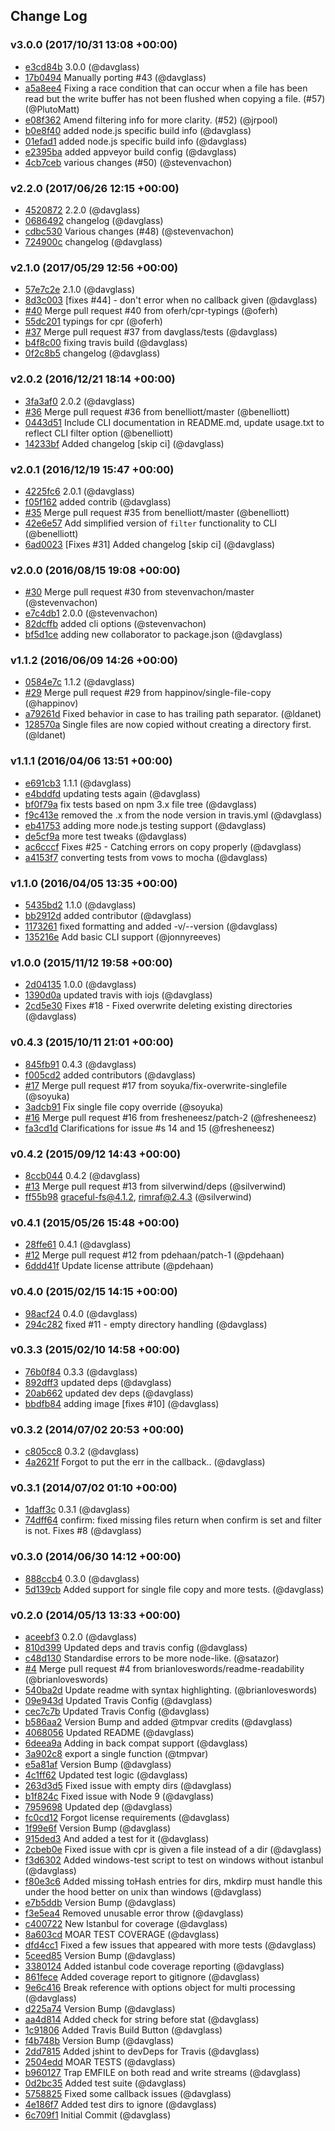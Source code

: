 ## Change Log

### v3.0.0 (2017/10/31 13:08 +00:00)
- [e3cd84b](https://github.com/davglass/cpr/commit/e3cd84b7f27a61e8c86cd14379905781e0970806) 3.0.0 (@davglass)
- [17b0494](https://github.com/davglass/cpr/commit/17b0494af1b173a30e82e0d8c69297f4376d6cbb) Manually porting #43 (@davglass)
- [a5a8ee4](https://github.com/davglass/cpr/commit/a5a8ee4e5ff0a5696320b5f828f39c1cd94d13dc) Fixing a race condition that can occur when a file has been read but the write buffer has not been flushed when copying a file. (#57) (@PlutoMatt)
- [e08f362](https://github.com/davglass/cpr/commit/e08f362a89f474002f930afdbe492bf88bd529e1) Amend filtering info for more clarity. (#52) (@jrpool)
- [b0e8f40](https://github.com/davglass/cpr/commit/b0e8f40b303d9b4fbbd2f20e2853d0617ae48b19) added node.js specific build info (@davglass)
- [01efad1](https://github.com/davglass/cpr/commit/01efad136c554008fc529ff4f120fb863dfd1b8a) added node.js specific build info (@davglass)
- [e2395ba](https://github.com/davglass/cpr/commit/e2395ba3846fea420e02ed043cde014a52cd614a) added appveyor build config (@davglass)
- [4cb7ceb](https://github.com/davglass/cpr/commit/4cb7cebe41efc9e5854caf013f8c670b05cb008b) various changes (#50) (@stevenvachon)

### v2.2.0 (2017/06/26 12:15 +00:00)
- [4520872](https://github.com/davglass/cpr/commit/4520872c30bbed3bac9930ad633f4dd4e5545225) 2.2.0 (@davglass)
- [0686492](https://github.com/davglass/cpr/commit/0686492dab8f1563172996dc1e1be5e39d0adac7) changelog (@davglass)
- [cdbc530](https://github.com/davglass/cpr/commit/cdbc53008427bd291476cd547e6f8a3e73cea632) Various changes (#48) (@stevenvachon)
- [724900c](https://github.com/davglass/cpr/commit/724900c9ae5307cba2ba250fba5d1dfb74cb9af3) changelog (@davglass)

### v2.1.0 (2017/05/29 12:56 +00:00)
- [57e7c2e](https://github.com/davglass/cpr/commit/57e7c2ecd17842e490003ab4eabe07368de24ad5) 2.1.0 (@davglass)
- [8d3c003](https://github.com/davglass/cpr/commit/8d3c003e4658cb8c71d0f40167f96b0cc9f23f70) [fixes #44] - don't error when no callback given (@davglass)
- [#40](https://github.com/davglass/cpr/pull/40) Merge pull request #40 from oferh/cpr-typings (@oferh)
- [55dc201](https://github.com/davglass/cpr/commit/55dc2013cd00ae9ee5d97ae34d6a2f60382a306d) typings for cpr (@oferh)
- [#37](https://github.com/davglass/cpr/pull/37) Merge pull request #37 from davglass/tests (@davglass)
- [b4f8c00](https://github.com/davglass/cpr/commit/b4f8c003f2bd7f92e69e40c766846966ac34c484) fixing travis build (@davglass)
- [0f2c8b5](https://github.com/davglass/cpr/commit/0f2c8b51a33610d53f7f9604e55bea8fe6360966) changelog (@davglass)

### v2.0.2 (2016/12/21 18:14 +00:00)
- [3fa3af0](https://github.com/davglass/cpr/commit/3fa3af02572fe5a42fdf35ed879e3040fd209409) 2.0.2 (@davglass)
- [#36](https://github.com/davglass/cpr/pull/36) Merge pull request #36 from benelliott/master (@benelliott)
- [0443d51](https://github.com/davglass/cpr/commit/0443d511e92ee19a7d389e19d8f684f0ccb60c32) Include CLI documentation in README.md, update usage.txt to reflect CLI filter option (@benelliott)
- [14233bf](https://github.com/davglass/cpr/commit/14233bf74563aa90f7c1b5fe8094717aededaf72) Added changelog [skip ci] (@davglass)

### v2.0.1 (2016/12/19 15:47 +00:00)
- [4225fc6](https://github.com/davglass/cpr/commit/4225fc6ce0a62b8301ee881b9b2ff677246e8096) 2.0.1 (@davglass)
- [f05f162](https://github.com/davglass/cpr/commit/f05f16298eb7467eb3b741c1f62af95e3519f779) added contrib (@davglass)
- [#35](https://github.com/davglass/cpr/pull/35) Merge pull request #35 from benelliott/master (@benelliott)
- [42e6e57](https://github.com/davglass/cpr/commit/42e6e573ebecbb950dd033ad96c7790d6a798962) Add simplified version of `filter` functionality to CLI (@benelliott)
- [6ad0023](https://github.com/davglass/cpr/commit/6ad00236c6c5a888ea012c825d1422afa39e51fd) [Fixes #31] Added changelog [skip ci] (@davglass)

### v2.0.0 (2016/08/15 19:08 +00:00)
- [#30](https://github.com/davglass/cpr/pull/30) Merge pull request #30 from stevenvachon/master (@stevenvachon)
- [e7c4db1](https://github.com/davglass/cpr/commit/e7c4db18e36a10abb00d7eacdff08bced8fa9312) 2.0.0 (@stevenvachon)
- [82dcffb](https://github.com/davglass/cpr/commit/82dcffb40a5841c663a5e66e76876470ae8a3518) added cli options (@stevenvachon)
- [bf5d1ce](https://github.com/davglass/cpr/commit/bf5d1cec0a12c2a1841de58d501d29bcb45fbd58) adding new collaborator to package.json (@davglass)

### v1.1.2 (2016/06/09 14:26 +00:00)
- [0584e7c](https://github.com/davglass/cpr/commit/0584e7cf7135d13b79a1fbb8ccd9c68ef4614262) 1.1.2 (@davglass)
- [#29](https://github.com/davglass/cpr/pull/29) Merge pull request #29 from happinov/single-file-copy (@happinov)
- [a79261d](https://github.com/davglass/cpr/commit/a79261d39d1e832d76aa9f7d4e00b372b02f6314) Fixed behavior in case to has trailing path separator. (@ldanet)
- [128570a](https://github.com/davglass/cpr/commit/128570adfe3e3d2efd1de1b58147c4fb71bc32a3) Single files are now copied without creating a directory first. (@ldanet)

### v1.1.1 (2016/04/06 13:51 +00:00)
- [e691cb3](https://github.com/davglass/cpr/commit/e691cb365ca7db3113a5ef3487ad12df1a4088ea) 1.1.1 (@davglass)
- [e4bddfd](https://github.com/davglass/cpr/commit/e4bddfdad43d1d89ab4b7adbb43916411ef07c91) updating tests again (@davglass)
- [bf0f79a](https://github.com/davglass/cpr/commit/bf0f79a8c80f67c071107e09dbddaaa83c5221ab) fix tests based on npm 3.x file tree (@davglass)
- [f9c413e](https://github.com/davglass/cpr/commit/f9c413e8fc8b96847cb711871a56b6559bbb3c83) removed the .x from the node version in travis.yml (@davglass)
- [eb41753](https://github.com/davglass/cpr/commit/eb41753dddd00c7d6abe86096c72e11ae37b39f4) adding more node.js testing support (@davglass)
- [de5cf9a](https://github.com/davglass/cpr/commit/de5cf9ae7df184f0180b2d8a5ab8f090c14fcfa3) more test tweaks (@davglass)
- [ac6cccf](https://github.com/davglass/cpr/commit/ac6cccf1ab6e8033baa8ab4f4764d430c9b9e0f3) Fixes #25 - Catching errors on copy properly (@davglass)
- [a4153f7](https://github.com/davglass/cpr/commit/a4153f70587e8c8de9afb7cf1a34ccddf9ce512b) converting tests from vows to mocha (@davglass)

### v1.1.0 (2016/04/05 13:35 +00:00)
- [5435bd2](https://github.com/davglass/cpr/commit/5435bd23be4c4d793de6c1d8077af9215b3f8edd) 1.1.0 (@davglass)
- [bb2912d](https://github.com/davglass/cpr/commit/bb2912d7f500088b00c74bd83acab32430ca67cb) added contributor (@davglass)
- [1173261](https://github.com/davglass/cpr/commit/1173261f75537853f7ee0e982a2d8c52d3e82cae) fixed formatting and added -v/--version (@davglass)
- [135216e](https://github.com/davglass/cpr/commit/135216e0232496bde32eb8a564ed4cd86f3346f0) Add basic CLI support (@jonnyreeves)

### v1.0.0 (2015/11/12 19:58 +00:00)
- [2d04135](https://github.com/davglass/cpr/commit/2d0413543ffe38001526feacf07eea9ffdea20fd) 1.0.0 (@davglass)
- [1390d0a](https://github.com/davglass/cpr/commit/1390d0abf81fbe10a36112e2d03dc0fee3af6c96) updated travis with iojs (@davglass)
- [2cd5e30](https://github.com/davglass/cpr/commit/2cd5e30a9d3341a70074bc6d996d8e8d527fdf5b) Fixes #18 - Fixed overwrite deleting existing directories (@davglass)

### v0.4.3 (2015/10/11 21:01 +00:00)
- [845fb91](https://github.com/davglass/cpr/commit/845fb91422335679379878ebdb8a228bf5abda9f) 0.4.3 (@davglass)
- [f005cd2](https://github.com/davglass/cpr/commit/f005cd246c06b54cb8776f1f543a4342dfb6c13f) added contributors (@davglass)
- [#17](https://github.com/davglass/cpr/pull/17) Merge pull request #17 from soyuka/fix-overwrite-singlefile (@soyuka)
- [3adcb91](https://github.com/davglass/cpr/commit/3adcb911846c85257ae846037507b786d801fc82) Fix single file copy override (@soyuka)
- [#16](https://github.com/davglass/cpr/pull/16) Merge pull request #16 from fresheneesz/patch-2 (@fresheneesz)
- [fa3cd1d](https://github.com/davglass/cpr/commit/fa3cd1d3e522fc2fac64053f7fffe95bb52de46c) Clarifications for issue #s 14 and 15 (@fresheneesz)

### v0.4.2 (2015/09/12 14:43 +00:00)
- [8ccb044](https://github.com/davglass/cpr/commit/8ccb044a8c439af86d3065d6ca1cc1086d95fac2) 0.4.2 (@davglass)
- [#13](https://github.com/davglass/cpr/pull/13) Merge pull request #13 from silverwind/deps (@silverwind)
- [ff55b98](https://github.com/davglass/cpr/commit/ff55b98878d3a5ced88678dc3bb6a936b885e883) graceful-fs@4.1.2, rimraf@2.4.3 (@silverwind)

### v0.4.1 (2015/05/26 15:48 +00:00)
- [28ffe61](https://github.com/davglass/cpr/commit/28ffe618ddd8e55a9bcae05613eb232f02286962) 0.4.1 (@davglass)
- [#12](https://github.com/davglass/cpr/pull/12) Merge pull request #12 from pdehaan/patch-1 (@pdehaan)
- [6ddd41f](https://github.com/davglass/cpr/commit/6ddd41f2a7ed4df1b91c1be99601f40870874081) Update license attribute (@pdehaan)

### v0.4.0 (2015/02/15 14:15 +00:00)
- [98acf24](https://github.com/davglass/cpr/commit/98acf2409cb49aaefefc71378f195d596b18bc89) 0.4.0 (@davglass)
- [294c282](https://github.com/davglass/cpr/commit/294c282d68518c51df8286ae1a48240295b0d4fc) fixed #11 - empty directory handling (@davglass)

### v0.3.3 (2015/02/10 14:58 +00:00)
- [76b0f84](https://github.com/davglass/cpr/commit/76b0f840419e19bf829fb55ca91a0103a26175a8) 0.3.3 (@davglass)
- [892dff3](https://github.com/davglass/cpr/commit/892dff31dfaaaccb824971e8921d00ce7df411cc) updated deps (@davglass)
- [20ab662](https://github.com/davglass/cpr/commit/20ab662ceb101dd0d0e615eb0993a4a6e7c744b1) updated dev deps (@davglass)
- [bbdfb84](https://github.com/davglass/cpr/commit/bbdfb842425e6bbbff86517c3e7bc4fd332aed47) adding image [fixes #10] (@davglass)

### v0.3.2 (2014/07/02 20:53 +00:00)
- [c805cc8](https://github.com/davglass/cpr/commit/c805cc83cedf0d451d16b7bf4129297c0c77753d) 0.3.2 (@davglass)
- [4a2621f](https://github.com/davglass/cpr/commit/4a2621f6d8faffb5c3b9225dc869e34c5b15c93b) Forgot to put the err in the callback.. (@davglass)

### v0.3.1 (2014/07/02 01:10 +00:00)
- [1daff3c](https://github.com/davglass/cpr/commit/1daff3c92a14bc394d444bf0f601fa5b6aa290cf) 0.3.1 (@davglass)
- [74dff64](https://github.com/davglass/cpr/commit/74dff64823ea7f3bebc5dd598750446acced3394) confirm: fixed missing files return when confirm is set and filter is not. Fixes #8 (@davglass)

### v0.3.0 (2014/06/30 14:12 +00:00)
- [888ccb4](https://github.com/davglass/cpr/commit/888ccb448445c8113c8c27c1d32908014fa95505) 0.3.0 (@davglass)
- [5d139cb](https://github.com/davglass/cpr/commit/5d139cb08fddc15228ac71cc371724148a699edc) Added support for single file copy and more tests. (@davglass)

### v0.2.0 (2014/05/13 13:33 +00:00)
- [aceebf3](https://github.com/davglass/cpr/commit/aceebf3cabed52f84046471aefb31a83395048e0) 0.2.0 (@davglass)
- [810d399](https://github.com/davglass/cpr/commit/810d3997e5c96abdcd4454b41c266684d094ead9) Updated deps and travis config (@davglass)
- [c48d130](https://github.com/davglass/cpr/commit/c48d130952ee12c633cd11e186c55c960ac85980) Standardise errors to be more node-like. (@satazor)
- [#4](https://github.com/davglass/cpr/pull/4) Merge pull request #4 from brianloveswords/readme-readability (@brianloveswords)
- [540ba2d](https://github.com/davglass/cpr/commit/540ba2dd09b2aed59833ced567bb8ec47068a48b) Update readme with syntax highlighting. (@brianloveswords)
- [09e943d](https://github.com/davglass/cpr/commit/09e943d24205f857f5d1c705f7e7b4287509c81f) Updated Travis Config (@davglass)
- [cec7c7b](https://github.com/davglass/cpr/commit/cec7c7b89421acff331c0ab3029788a2ec114683) Updated Travis Config (@davglass)
- [b586aa2](https://github.com/davglass/cpr/commit/b586aa2bf2b5e1b99c7ca7882009b82a3031bbb1) Version Bump and added @tmpvar credits (@davglass)
- [4068056](https://github.com/davglass/cpr/commit/4068056a860e25fc9cccf5543f9e54b78977529e) Updated README (@davglass)
- [6deea9a](https://github.com/davglass/cpr/commit/6deea9a0551dd2048166561c8ee27056cb4ed8a7) Adding in back compat support (@davglass)
- [3a902c8](https://github.com/davglass/cpr/commit/3a902c80b90d5128dcdead64e83f9bee52f4663f) export a single function (@tmpvar)
- [e5a81af](https://github.com/davglass/cpr/commit/e5a81afbd2f6891a9479a9f2d781f5f758adc644) Version Bump (@davglass)
- [4c1ff62](https://github.com/davglass/cpr/commit/4c1ff62c3e3ec451b38a5749e690ecc70e0d34df) Updated test logic (@davglass)
- [263d3d5](https://github.com/davglass/cpr/commit/263d3d51f4edabb0180caba8aae167b6cd706194) Fixed issue with empty dirs (@davglass)
- [b1f824c](https://github.com/davglass/cpr/commit/b1f824c010b6331e3fac5da6f52579630aa6bc4d) Fixed issue with Node 9 (@davglass)
- [7959698](https://github.com/davglass/cpr/commit/79596981b33680f53bcd2a6259df8fc3ff680402) Updated dep (@davglass)
- [fc0cd12](https://github.com/davglass/cpr/commit/fc0cd1226fa92149d6a1519ffa1131256cb7eb61) Forgot license requirements (@davglass)
- [1f99e6f](https://github.com/davglass/cpr/commit/1f99e6fb5785a7d6247ceffcac8ffb56c14221b6) Version Bump (@davglass)
- [915ded3](https://github.com/davglass/cpr/commit/915ded3abcd1b35c0edf0840a963cfac15199feb) And added a test for it (@davglass)
- [2cbeb0e](https://github.com/davglass/cpr/commit/2cbeb0e622003520008da2acb9f78f5c37fd8615) Fixed issue with cpr is given a file instead of a dir (@davglass)
- [f3d6302](https://github.com/davglass/cpr/commit/f3d63023ebcd8f6a72839644fcb4a6d25f1f71a9) Added windows-test script to test on windows without istanbul (@davglass)
- [f80e3c6](https://github.com/davglass/cpr/commit/f80e3c6d8b8889bc6ea4dd84d52d39325417c3cf) Added missing toHash entries for dirs, mkdirp must handle this under the hood better on unix than windows (@davglass)
- [e7b5ddb](https://github.com/davglass/cpr/commit/e7b5ddb8dab1c4de6ce9e1c56f0488d7bba79e71) Version Bump (@davglass)
- [f3e5ea4](https://github.com/davglass/cpr/commit/f3e5ea45481d612959eac7e42b9ae72c16f36067) Removed unusable error throw (@davglass)
- [c400722](https://github.com/davglass/cpr/commit/c400722bd2aba1e69c01296ba05524edcc1da484) New Istanbul for coverage (@davglass)
- [8a603cd](https://github.com/davglass/cpr/commit/8a603cdf8773d6c133e732e98cf75697c7d1c0ce) MOAR TEST COVERAGE (@davglass)
- [dfd4cc1](https://github.com/davglass/cpr/commit/dfd4cc1ec5c04f2ff73ca6db8ca92924a8473c87) Fixed a few issues that appeared with more tests (@davglass)
- [5ceed85](https://github.com/davglass/cpr/commit/5ceed850547dda0b81ff07852cd60f9eafccffba) Version Bump (@davglass)
- [3380124](https://github.com/davglass/cpr/commit/3380124917309efecf0dde4474b974f669ce1eff) Added istanbul code coverage reporting (@davglass)
- [861fece](https://github.com/davglass/cpr/commit/861fecebbabb443a2aa45ea8bea7276ca466d331) Added coverage report to gitignore (@davglass)
- [9e6c416](https://github.com/davglass/cpr/commit/9e6c4167b5f2bec1827bfd25ab6ab31ffb0a8237) Break reference with options object for multi processing (@davglass)
- [d225a74](https://github.com/davglass/cpr/commit/d225a74e228f610b4f5d171867a4f78d98a6f65d) Version Bump (@davglass)
- [aa4d814](https://github.com/davglass/cpr/commit/aa4d814129f616eaddc7fe7c6416dc478f0e6529) Added check for string before stat (@davglass)
- [1c91806](https://github.com/davglass/cpr/commit/1c918069cb90fa31c43c43160ac79b05a7e151a8) Added Travis Build Button (@davglass)
- [f4b748b](https://github.com/davglass/cpr/commit/f4b748b42ce726fa916ad9b9a9aea3f07057bf96) Version Bump (@davglass)
- [2dd7815](https://github.com/davglass/cpr/commit/2dd7815e3160bce9c126b14170baec83b001cdd0) Added jshint to devDeps for Travis (@davglass)
- [2504edd](https://github.com/davglass/cpr/commit/2504eddfed33e7c4afb4a3d7ce26c6c37f155f67) MOAR TESTS (@davglass)
- [b960127](https://github.com/davglass/cpr/commit/b9601270de82e8315f8155a7b46fd6d1a2075b2e) Trap EMFILE on both read and write streams (@davglass)
- [0d2bc35](https://github.com/davglass/cpr/commit/0d2bc35dc82dde4024ab2abd62c6644ba7b2513e) Added test suite (@davglass)
- [5758825](https://github.com/davglass/cpr/commit/5758825870e1c7e0b5dbd0ad721307ed21add575) Fixed some callback issues (@davglass)
- [4e186f7](https://github.com/davglass/cpr/commit/4e186f70162f2c1abf9c2c7cf4f3bf2ed7a3e4f6) Added test dirs to ignore (@davglass)
- [6c709f1](https://github.com/davglass/cpr/commit/6c709f1fbf0fb62c1ab317c0feab21d00b8f7098) Initial Commit (@davglass)